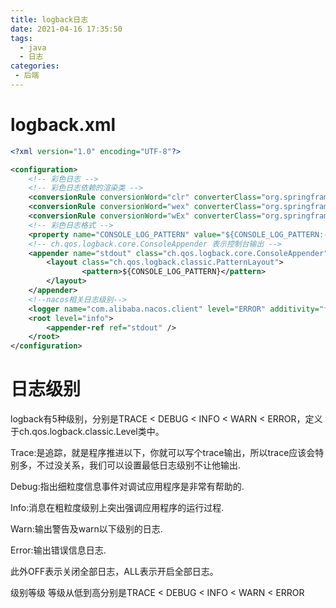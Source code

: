 ```yaml
---
title: logback日志
date: 2021-04-16 17:35:50
tags: 
  - java
  - 日志
categories:
 - 后端
---
```

# logback.xml

```xml
<?xml version="1.0" encoding="UTF-8"?>

<configuration>
    <!-- 彩色日志 -->
    <!-- 彩色日志依赖的渲染类 -->
    <conversionRule conversionWord="clr" converterClass="org.springframework.boot.logging.logback.ColorConverter" />
    <conversionRule conversionWord="wex" converterClass="org.springframework.boot.logging.logback.WhitespaceThrowableProxyConverter" />
    <conversionRule conversionWord="wEx" converterClass="org.springframework.boot.logging.logback.ExtendedWhitespaceThrowableProxyConverter" />
    <!-- 彩色日志格式 -->
    <property name="CONSOLE_LOG_PATTERN" value="${CONSOLE_LOG_PATTERN:-%clr(%d{HH:mm:ss.SSS}){faint} %clr(${LOG_LEVEL_PATTERN:-%5p}) %clr(${PID:- }){magenta} %clr(---){faint} %clr([%15.15t]){faint} %clr(%-40.40logger{39}){cyan} %clr(:){faint} %m%n${LOG_EXCEPTION_CONVERSION_WORD:-%wEx}}"/>
    <!-- ch.qos.logback.core.ConsoleAppender 表示控制台输出 -->
    <appender name="stdout" class="ch.qos.logback.core.ConsoleAppender">
        <layout class="ch.qos.logback.classic.PatternLayout">
                <pattern>${CONSOLE_LOG_PATTERN}</pattern>
        </layout>
    </appender>
    <!--nacos相关日志级别-->
    <logger name="com.alibaba.nacos.client" level="ERROR" additivity="false"/>
    <root level="info">
        <appender-ref ref="stdout" />
    </root>
</configuration>
```
# 日志级别
logback有5种级别，分别是TRACE < DEBUG < INFO < WARN < ERROR，定义于ch.qos.logback.classic.Level类中。

Trace:是追踪，就是程序推进以下，你就可以写个trace输出，所以trace应该会特别多，不过没关系，我们可以设置最低日志级别不让他输出.

Debug:指出细粒度信息事件对调试应用程序是非常有帮助的.

Info:消息在粗粒度级别上突出强调应用程序的运行过程.

Warn:输出警告及warn以下级别的日志.

Error:输出错误信息日志.

此外OFF表示关闭全部日志，ALL表示开启全部日志。

级别等级
等级从低到高分别是TRACE < DEBUG < INFO < WARN < ERROR

